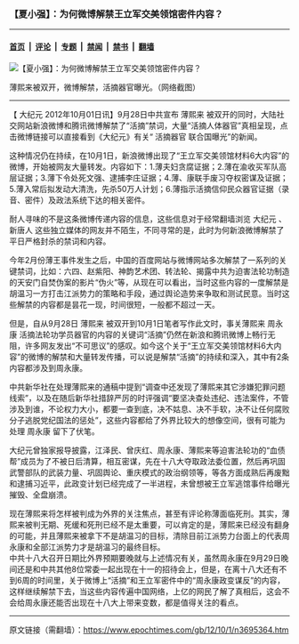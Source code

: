 ### 【夏小强】：为何微博解禁王立军交美领馆密件内容？

---

#### [首页](../../../..?n3695364) &nbsp;|&nbsp; [评论](../../../../../epoch-comment?n3695364) &nbsp;|&nbsp; [专题](../../../../../epoch-special?n3695364) &nbsp;|&nbsp; [禁闻](../../../../../epoch-news?n3695364) &nbsp;|&nbsp; [禁书](../../../../../books?n3695364) &nbsp;|&nbsp; [翻墙](https://github.com/gfw-breaker/nogfw/blob/master/README.md?n3695364)


<div><img alt="【夏小强】：为何微博解禁王立军交美领馆密件内容？" class="attachment-djy_600_400 size-djy_600_400 wp-post-image" src="https://i.epochtimes.com/assets/uploads/2012/10/1209302235301497-600x400.jpg"/>
<div class="caption">
 <p>
  薄熙来被双开，微博解禁，活摘器官曝光。（网络截图）
 </p>
</div></div><hr/><div class="post_content" id="artbody" itemprop="articleBody">
 <!-- article content begin -->
 <p>
  【
  <ok href="https://www.epochtimes.com/gb/tag/%E5%A4%A7%E7%BA%AA%E5%85%83.html">
   大纪元
  </ok>
  2012年10月01日讯】9月28日中共宣布
  <ok href="https://www.epochtimes.com/gb/tag/%E8%96%84%E7%86%99%E6%9D%A5.html">
   薄熙来
  </ok>
  被双开的同时，大陆社交网站新浪微博和腾讯微博解禁了“活摘”禁词，大量“活摘人体器官”真相呈现，点击微博链接可以直接看到《大纪元》有关“
  <ok href="https://www.epochtimes.com/gb/tag/%E6%B4%BB%E6%91%98%E5%99%A8%E5%AE%98.html">
   活摘器官
  </ok>
  联合国曝光”的新闻。
 </p>
 <p>
  这种情况仍在持续，在10月1日，新浪微博出现了“王立军交美领馆材料6大内容”的微博，开始被网友大量转发。内容如下：1.薄夫妇贪腐证据；2.薄在渝收买军队高层证据；3.薄下令处死文强、逮捕李庄证据；4.薄、康联手废习夺权密谋及证据；5.薄入常后拟发动大清洗，先杀50万人计划；6.薄指示活摘信仰民众器官证据（录音、密件）及政法系统下达的相关密件。
 </p>
 <p>
  耐人寻味的不是这条微博传递内容的信息，这些信息对于经常翻墙浏览
  <ok href="https://www.epochtimes.com/gb/tag/%E5%A4%A7%E7%BA%AA%E5%85%83.html">
   大纪元
  </ok>
  、
  <ok href="https://www.epochtimes.com/gb/tag/%E6%96%B0%E5%94%90%E4%BA%BA.html">
   新唐人
  </ok>
  这些独立媒体的网友并不陌生，不同寻常的是，此时为何新浪微博解禁了平日严格封杀的禁词和内容。
 </p>
 <p>
  今年2月份薄王事件发生之后，中国的百度网站与微博网站多次解禁了一系列的关键禁词，比如：六四、赵紫阳、神韵艺术团、转法轮、揭露中共为迫害法轮功制造的天安门自焚伪案的影片“伪火”等，从现在可以看出，当时这些内容的一度解禁是胡温习一方打击江派势力的策略和手段，通过舆论造势来争取和测试民意。当时这些解禁的内容都是昙花一现，时间很短，一般都不超过一天。
 </p>
 <p>
  但是，自从9月28日
  <ok href="https://www.epochtimes.com/gb/tag/%E8%96%84%E7%86%99%E6%9D%A5.html">
   薄熙来
  </ok>
  被双开到10月1日笔者写作此文时，事关薄熙来
  <ok href="https://www.epochtimes.com/gb/tag/%E5%91%A8%E6%B0%B8%E5%BA%B7.html">
   周永康
  </ok>
  活摘法轮功学员器官的内容的关键词“活摘”仍然在新浪和腾讯微博上畅行无阻，许多网友发出“不可思议”的感叹。如今这个关于“王立军交美领馆材料6大内容”的微博的解禁和大量转发传播，可以说是解禁“活摘”的持续和深入，其中有2条内容都涉及到周永康。
 </p>
 <p>
  中共新华社在处理薄熙来的通稿中提到“调查中还发现了薄熙来其它涉嫌犯罪问题线索”，以及在随后新华社措辞严厉的时评强调“要坚决查处违纪、违法案件，不管涉及到谁，不论权力大小，都要一查到底，决不姑息、决不手软，决不让任何腐败分子逃脱党纪国法的惩处”，这些内容都给了外界比较大的想像空间，很有可能为处理
  <ok href="https://www.epochtimes.com/gb/tag/%E5%91%A8%E6%B0%B8%E5%BA%B7.html">
   周永康
  </ok>
  留下了伏笔。
 </p>
 <p>
  大纪元曾独家报导披露，江泽民、曾庆红、周永康、薄熙来等迫害法轮功的“血债帮”成员为了不被日后清算，相互密谋，先在十八大夺取政法委位置，然后再巩固武警部队的武装力量、巩固舆论、重庆模式的政治纲领等，等各方面成熟后再废黜和逮捕习近平，此政变计划已经完成了一半进程，未曾想被王立军逃馆事件给曝光摧毁、全盘崩溃。
 </p>
 <p>
  现在薄熙来将怎样被判成为外界的关注焦点，甚至有评论称薄面临死刑。其实，薄熙来被判无期、死缓和死刑已经不是太重要，可以肯定的是，薄熙来已经没有翻身的可能，并且薄熙来被拿下不是胡温习的目标，清除目前江派势力台面上的代表周永康和全部江派势力才是胡温习的最终目标。
  <br/>
  中共十八大召开日期比外界预期要晚就与上述情况有关，虽然周永康在9月29日晚间还是和中共其他8位常委一起出现在十一的招待会上，但是，在离十八大还有不到6周的时间里，关于微博上“活摘”和王立军密件中的“周永康政变谋反”的内容，这样继续解禁下去，当这些内容传遍中国网络，上亿的网民了解了真相后，这会不会给周永康还能否出现在十八大上带来变数，都是值得关注的看点。
 </p>
 <p>
  <!-- article content end -->
  <div id="below_article_ad">
  </div>
 </p>
</div>


---

原文链接（需翻墙）：https://www.epochtimes.com/gb/12/10/1/n3695364.htm